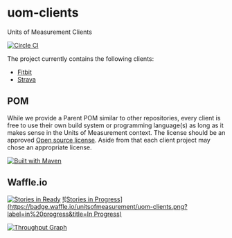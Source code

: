 uom-clients
===========

Units of Measurement Clients

[![Circle CI](https://circleci.com/gh/unitsofmeasurement/uom-clients.svg?style=svg)](https://circleci.com/gh/unitsofmeasurement/uom-clients) 

The project currently contains the following clients:
- [Fitbit](fitbit)
- [Strava](strava)

## POM
While we provide a Parent POM similar to other repositories, every client is free to use their own build system or programming language(s) as long as it makes sense in the Units of Measurement context. The license should be an approved [Open source license](https://opensource.org/licenses). Aside from that each client project may chose an appropriate license.

[![Built with Maven](http://maven.apache.org/images/logos/maven-feather.png)](http://maven.org/)

Waffle.io
------------
[![Stories in Ready](https://badge.waffle.io/unitsofmeasurement/uom-clients.png?label=ready&title=Ready)](https://waffle.io/unitsofmeasurement/uom-clients)
[![Stories in Progress](https://badge.waffle.io/unitsofmeasurement/uom-clients.png?label=in%20progress&title=In Progress)](https://waffle.io/unitsofmeasurement/uom-clients)

[![Throughput Graph](https://graphs.waffle.io/unitsofmeasurement/uom-clients/throughput.svg)](https://waffle.io/unitsofmeasurement/uom-clients/metrics)
